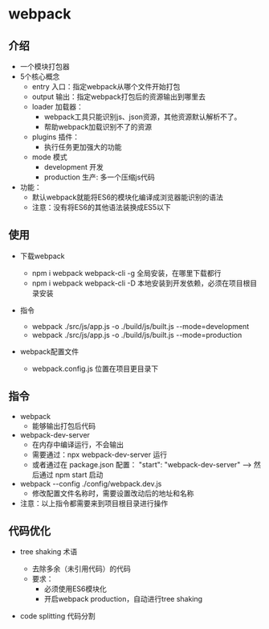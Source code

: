 # webpack
## 介绍
* 一个模块打包器
* 5个核心概念
  * entry 入口：指定webpack从哪个文件开始打包
  * output 输出：指定webpack打包后的资源输出到哪里去
  * loader 加载器：
    * webpack工具只能识别js、json资源，其他资源默认解析不了。
    * 帮助webpack加载识别不了的资源
  * plugins 插件：
    * 执行任务更加强大的功能
  * mode 模式
    * development 开发
    * production 生产: 多一个压缩js代码
* 功能：
  * 默认webpack就能将ES6的模块化编译成浏览器能识别的语法
  * 注意：没有将ES6的其他语法装换成ES5以下
    
## 使用
* 下载webpack
  * npm i webpack webpack-cli -g 全局安装，在哪里下载都行
  * npm i webpack webpack-cli -D 本地安装到开发依赖，必须在项目根目录安装    
* 指令
  * webpack ./src/js/app.js -o ./build/js/built.js --mode=development    
  * webpack ./src/js/app.js -o ./build/js/built.js --mode=production   

* webpack配置文件
  * webpack.config.js 位置在项目更目录下  

## 指令
* webpack
  * 能够输出打包后代码
* webpack-dev-server
  * 在内存中编译运行，不会输出
  * 需要通过：npx webpack-dev-server 运行
  * 或者通过在 package.json 配置： "start": "webpack-dev-server" --> 然后通过 npm start 启动  
* webpack --config ./config/webpack.dev.js
  * 修改配置文件名称时，需要设置改动后的地址和名称  
* 注意：以上指令都需要来到项目根目录进行操作  
  
## 代码优化
* tree shaking  术语  
  * 去除多余（未引用代码）的代码
  * 要求：
    * 必须使用ES6模块化
    * 开启webpack production，自动进行tree shaking

* code splitting 代码分割    
    